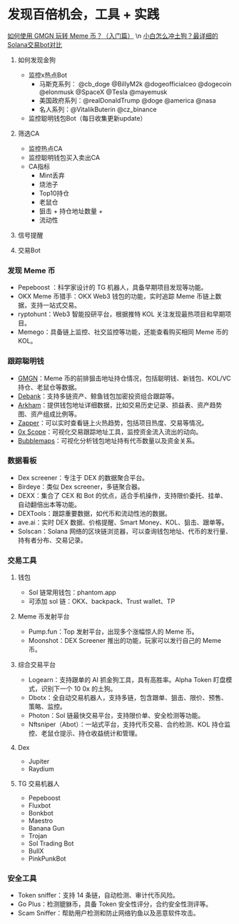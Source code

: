 # 发现百倍机会，工具 + 实践
[如何使用 GMGN 玩转 Meme 币？（入门篇）](https://www.techflowpost.com/article/detail_21725.html)  \n
[小白怎么冲土狗？最详细的Solana交易bot对比](https://www.techflowpost.com/article/detail_19574.html)
1. 如何发现金狗
    + 监控x热点Bot
        + 马斯克系列： @cb_doge @BillyM2k @dogeofficialceo @dogecoin @elonmusk @SpaceX @Tesla @mayemusk
        + 美国政府系列：@realDonaldTrump @doge @america @nasa
        + 名人系列：@VitalikButerin @cz_binance
    + 监控聪明钱包Bot（每日收集更新update）
2. 筛选CA
    + 监控热点CA
    + 监控聪明钱包买入卖出CA
    + CA指标
        + Mint丢弃
        + 烧池子
        + Top10持仓
        + 老鼠仓
        + 狙击 + 持仓地址数量 + 
        + 流动性
3. 信号提醒

4. 交易Bot

### 发现 Meme 币
+ Pepeboost ：科学家设计的 TG 机器人，具备早期项目发现等功能。
+ OKX Meme 币猎手：OKX Web3 钱包的功能，实时追踪 Meme 币链上数据，支持一站式交易。
+ ryptohunt：Web3 智能投研平台，根据推特 KOL 关注发现最热项目和早期项目。
+ Memego：具备链上监控、社交监控等功能，还能查看购买相同 Meme 币的 KOL。


### 跟踪聪明钱
+ [GMGN](https://gmgn.ai)：Meme 币的前排狙击地址持仓情况，包括聪明钱、新钱包、KOL/VC 持仓、老鼠仓等数据。
+ [Debank](https://debank.com/)：支持多链资产、鲸鱼钱包加密投资组合跟踪等。
+ [Arkham](https://intel.arkm.com/)：提供钱包地址详细数据，比如交易历史记录、损益表、资产趋势图、资产组成比例等。
+ [Zapper](https://zapper.xyz/zh)：可以实时查看链上火热趋势，包括项目热度、交易等情况。
+ [0x Scope](https://ai.0xscope.com/)：可视化交易跟踪地址工具，监控资金流入流出的动向。
+ [Bubblemaps](https://app.bubblemaps.io)：可视化分析钱包地址持有代币数量以及资金关系。

### 数据看板
+ Dex screener：专注于 DEX 的数据聚合平台。
+ Birdeye：类似 Dex screener，多链聚合器。
+ DEXX：集合了 CEX 和 Bot 的优点，适合手机操作，支持限价委托、挂单、自动翻倍出本等功能。
+ DEXTools：跟踪重要数据，如代币和流动性池的数据。
+ ave.ai：实时 DEX 数据、价格提醒、Smart Money、KOL、狙击、跟单等。
+ Solscan：Solana 网络的区块链浏览器，可以查询钱包地址、代币的发行量、持有者分布、交易记录。

### 交易工具
1. 钱包
    + Sol 链常用钱包：phantom.app
    + 可添加 sol 链：OKX、backpack、Trust wallet、TP

2. Meme 币发射平台
    + Pump.fun：Top 发射平台，出现多个涨幅惊人的 Meme 币。
    + Moonshot：DEX Screener 推出的功能，玩家可以发行自己的 Meme 币。

3. 综合交易平台
    + Logearn：支持跟单的 AI 抓金狗工具，具有高胜率。Alpha Token 盯盘模式，识别下一个 10 0x 的土狗。
    + Dbotx：全自动交易机器人，支持多链，包含跟单、狙击、限价、预售、策略、监控。
    + Photon：Sol 链最快交易平台，支持限价单、安全检测等功能。
    + Nftsniper（Abot）：一站式平台，支持代币交易、合约检测、KOL 持仓监控、老鼠仓提示、持仓收益统计和管理。

4. Dex
    + Jupiter
    + Raydium

5. TG 交易机器人
    + Pepeboost
    + Fluxbot
    + Bonkbot
    + Maestro
    + Banana Gun
    + Trojan
    + Sol Trading Bot
    + BullX
    + PinkPunkBot

### 安全工具
+ Token sniffer：支持 14 条链，自动检测、审计代币风险。
+ Go Plus：检测貔貅币，具备 Token 安全性评分，合约安全性测评等。
+ Scam Sniffer：帮助用户检测和防止网络钓鱼以及恶意软件攻击。